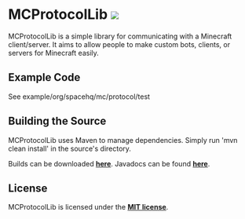 # MCProtocolLib ![](https://codeship.com/projects/ed6d4240-5a29-0133-9904-72256058fde0/status?branch=master)
MCProtocolLib is a simple library for communicating with a Minecraft client/server. It aims to allow people to make custom bots, clients, or servers for Minecraft easily.

## Example Code
See example/org/spacehq/mc/protocol/test

## Building the Source
MCProtocolLib uses Maven to manage dependencies. Simply run 'mvn clean install' in the source's directory.

Builds can be downloaded **[here](https://build.spacehq.org/job/MCProtocolLib)**.
Javadocs can be found **[here](https://build.spacehq.org/job/MCProtocolLib/javadoc)**.

## License
MCProtocolLib is licensed under the **[MIT license](http://www.opensource.org/licenses/mit-license.html)**.

